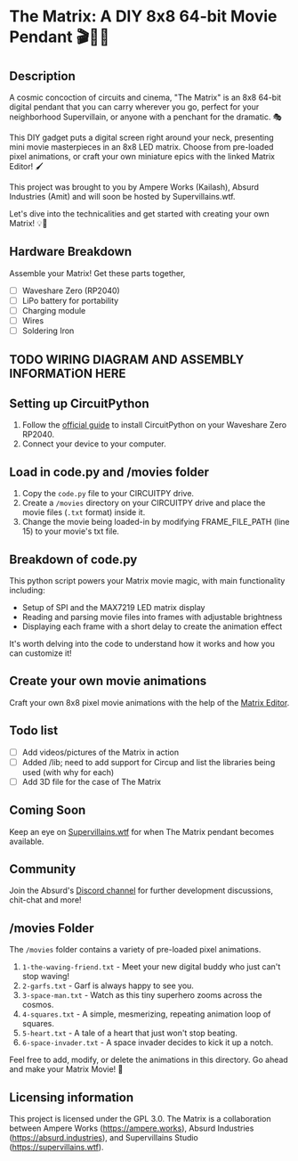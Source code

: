 # The Matrix: A DIY 8x8 64-bit Movie Pendant 🎬👾🚀

## Description

A cosmic concoction of circuits and cinema, "The Matrix" is an 8x8 64-bit digital pendant that you can carry wherever you go, perfect for your neighborhood Supervillain, or anyone with a penchant for the dramatic. 🎭

This DIY gadget puts a digital screen right around your neck, presenting mini movie masterpieces in an 8x8 LED matrix. Choose from pre-loaded pixel animations, or craft your own miniature epics with the linked Matrix Editor! 🖌️

This project was brought to you by Ampere Works (Kailash), Absurd Industries (Amit) and will soon be hosted by Supervillains.wtf.

Let's dive into the technicalities and get started with creating your own Matrix! 💡🔧

## Hardware Breakdown

Assemble your Matrix! Get these parts together,

- [ ] Waveshare Zero (RP2040)
- [ ] LiPo battery for portability
- [ ] Charging module
- [ ] Wires
- [ ] Soldering Iron

## TODO WIRING DIAGRAM AND ASSEMBLY INFORMATiON HERE 

## Setting up CircuitPython

1. Follow the [official guide](https://learn.adafruit.com/welcome-to-circuitpython/installing-circuitpython) to install CircuitPython on your Waveshare Zero RP2040.
2. Connect your device to your computer.

## Load in code.py and /movies folder

1. Copy the `code.py` file to your CIRCUITPY drive.
2. Create a `/movies` directory on your CIRCUITPY drive and place the movie files (`.txt` format) inside it.
3. Change the movie being loaded-in by modifying FRAME_FILE_PATH (line 15) to your movie's txt file.

## Breakdown of code.py

This python script powers your Matrix movie magic, with main functionality including:

- Setup of SPI and the MAX7219 LED matrix display
- Reading and parsing movie files into frames with adjustable brightness
- Displaying each frame with a short delay to create the animation effect

It's worth delving into the code to understand how it works and how you can customize it!

## Create your own movie animations

Craft your own 8x8 pixel movie animations with the help of the [Matrix Editor](https://xantorohara.github.io/led-matrix-editor/). 

## Todo list

- [ ] Add videos/pictures of the Matrix in action
- [ ] Added /lib; need to add support for Circup and list the libraries being used (with why for each)
- [ ] Add 3D file for the case of The Matrix

## Coming Soon

Keep an eye on [Supervillains.wtf](https://www.supervillains.wtf/) for when The Matrix pendant becomes available.

## Community

Join the Absurd's [Discord channel](https://discord.gg/DUSUtguG2H) for further development discussions, chit-chat and more!

## /movies Folder

The `/movies` folder contains a variety of pre-loaded pixel animations. 

1. `1-the-waving-friend.txt` - Meet your new digital buddy who just can't stop waving!
2. `2-garfs.txt` - Garf is always happy to see you.
3. `3-space-man.txt` - Watch as this tiny superhero zooms across the cosmos.
4. `4-squares.txt` - A simple, mesmerizing, repeating animation loop of squares.
5. `5-heart.txt` - A tale of a heart that just won't stop beating.
5. `6-space-invader.txt` - A space invader decides to kick it up a notch.

Feel free to add, modify, or delete the animations in this directory. Go ahead and make your Matrix Movie! 🌟

## Licensing information

This project is licensed under the GPL 3.0. The Matrix is a collaboration between Ampere Works (https://ampere.works), Absurd Industries (https://absurd.industries), and Supervillains Studio (https://supervillains.wtf).